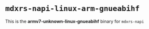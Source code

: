 # `mdxrs-napi-linux-arm-gnueabihf`

This is the **armv7-unknown-linux-gnueabihf** binary for `mdxrs-napi`
